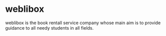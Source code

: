 # weblibox
weblibox is the book rentall service company whose main aim is to provide guidance to all needy students in all fields.
